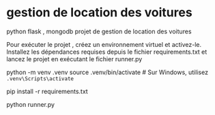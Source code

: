 # gestion de location des voitures 
 python flask , mongodb
 projet de gestion de location des voitures

Pour exécuter le projet , créez un environnement virtuel et activez-le. Installez les dépendances requises depuis le fichier requirements.txt et lancez le projet en exécutant le fichier runner.py

python -m venv .venv
source .venv/bin/activate  # Sur Windows, utilisez `.venv\Scripts\activate`

pip install -r requirements.txt

python runner.py
